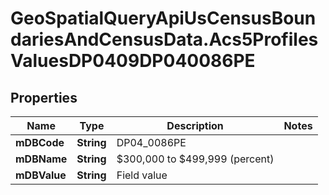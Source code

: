 # GeoSpatialQueryApiUsCensusBoundariesAndCensusData.Acs5ProfilesValuesDP0409DP040086PE

## Properties

Name | Type | Description | Notes
------------ | ------------- | ------------- | -------------
**mDBCode** | **String** | DP04_0086PE | 
**mDBName** | **String** | $300,000 to $499,999 (percent) | 
**mDBValue** | **String** | Field value | 


